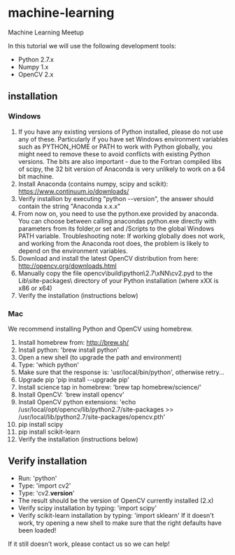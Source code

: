 # machine-learning
Machine Learning Meetup

In this tutorial we will use the following development tools:

 * Python 2.7.x
 * Numpy 1.x
 * OpenCV 2.x

## installation

### Windows

 1. If you have any existing versions of Python installed, please do not use any of these. Particularly if you have set Windows environment variables such as PYTHON_HOME or PATH 
    to work with Python globally, you might need to remove these to avoid conflicts with existing Python versions. The bits are also important - due to the Fortran compiled libs of 
    scipy, the 32 bit version of Anaconda is very unlikely to work on a 64 bit machine.     
 2. Install Anaconda (contains numpy, scipy and scikit): https://www.continuum.io/downloads/
 2. Verify installion by executing "python --version", the answer should contain the string "Anaconda x.x.x"
 3. From now on, you  need to use the python.exe provided by anaconda. You can choose between calling anacondas python.exe directly with parameters from its folder,or set <PathToAnacondaRoot> and <PathToAnacondaRoot>/Scripts to the global Windows PATH variable. 
    Troubleshooting note:  If working globally does not work, and working from the Anaconda root does, the problem is likely to depend on the environment variables.  
 3. Download and install the latest OpenCV distribution from here: http://opencv.org/downloads.html
 4. Manually copy the file opencv\build\python\2.7\xNN\cv2.pyd to the Lib\site-packages\ directory of your Python installation (where xXX is x86 or x64)
 5. Verify the installation (instructions below)
 
### Mac

We recommend installing Python and OpenCV using homebrew.

 1. Install homebrew from: http://brew.sh/
 2. Install python: 'brew install python'
 3. Open a new shell (to upgrade the path and environment)
 4. Type: 'which python'
 5. Make sure that the response is: 'usr/local/bin/python', otherwise retry...
 6. Upgrade pip 'pip install --upgrade pip'
 7. Install science tap in homebrew: 'brew tap homebrew/science/'
 8. Install OpenCV: 'brew install opencv'
 9. Install OpenCV python extensions: 'echo /usr/local/opt/opencv/lib/python2.7/site-packages >> /usr/local/lib/python2.7/site-packages/opencv.pth'
10. pip install scipy
11. pip install scikit-learn 
12. Verify the installation (instructions below)

## Verify installation

 * Run: 'python'
 * Type: 'import cv2'
 * Type: 'cv2.__version__'
 * The result should be the version of OpenCV currently installed (2.x)
 * Verify scipy installation by typing: 'import scipy'
 * Verify scikit-learn installation by typing: 'import sklearn'
If it doesn't work, try opening a new shell to make sure that the right defaults have been loaded!

If it still doesn't work, please contact us so we can help!
